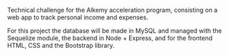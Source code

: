 Technical challenge for the Alkemy acceleration program, consisting on a web app to track personal income and expenses.

For this project the database will be made in MySQL and managed with the Sequelize module, the backend in Node + Express, and for the frontend HTML, CSS and the Bootstrap library.